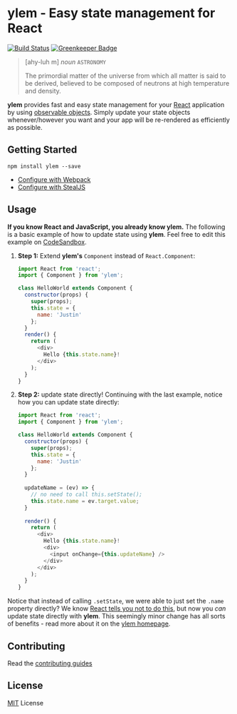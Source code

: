 # ylem - Easy state management for React

[![Build Status](https://travis-ci.org/bitovi/ylem.svg?branch=master)](https://travis-ci.org/bitovi/ylem)
[![Greenkeeper Badge](https://badges.greenkeeper.io/bitovi/ylem.svg)](https://greenkeeper.io/)

> [ahy-luh m] *noun* `ASTRONOMY`
>   
> The primordial matter of the universe from which all matter is said to be derived, believed to be composed of neutrons at high temperature and density.

**ylem** provides fast and easy state management for your [React](https://reactjs.org) application by using [observable objects](https://canjs.com/doc/can-observe.html). Simply update your state objects whenever/however you want and your app will be re-rendered as efficiently as possible.

## Getting Started

```
npm install ylem --save
```

* [Configure with Webpack](./docs/getting-started-webpack.md)
* [Configure with StealJS](./docs/getting-started-steal.md)

## Usage

**If you know React and JavaScript, you already know ylem.** The following is a basic example of how to update state using **ylem**. Feel free to edit this example on [CodeSandbox](https://codesandbox.io/s/qx1nzj6r29?hidenavigation=1&module=%2Fsrc%2Fylem%2Fhello-world.js&moduleview=1).

1. **Step 1:** Extend **ylem's** `Component` instead of `React.Component`:

    ```js
    import React from 'react';
    import { Component } from 'ylem';
    
    class HelloWorld extends Component {
      constructor(props) {
        super(props);
        this.state = {
          name: 'Justin'
        };
      }
      render() {
        return (
          <div>
          	Hello {this.state.name}!
          </div>
        );
      }
    }
    ```

2. **Step 2:** update state directly! Continuing with the last example, notice how you can update state directly:

    ```js
    import React from 'react';
    import { Component } from 'ylem';
    
    class HelloWorld extends Component {
      constructor(props) {
        super(props);
        this.state = {
          name: 'Justin'
        };
      }
      
      updateName = (ev) => {
        // no need to call this.setState();
        this.state.name = ev.target.value;
      }
      
      render() {
        return (
          <div>
          	Hello {this.state.name}!
          	<div>
          	  <input onChange={this.updateName} />
          	</div>
          </div>
        );
      }
    }
    ```

Notice that instead of calling `.setState`, we were able to just set the `.name` property directly? We know [React tells you not to do this](https://reactjs.org/docs/state-and-lifecycle.html#do-not-modify-state-directly), but now you _can_ update state directly with **ylem**. This seemingly minor change has all sorts of benefits - read more about it on the [ylem homepage](http://bitovi.github.io/ylem).


## Contributing
Read the [contributing guides](./contributing.md)

## License
[MIT](./LICENSE.md) License